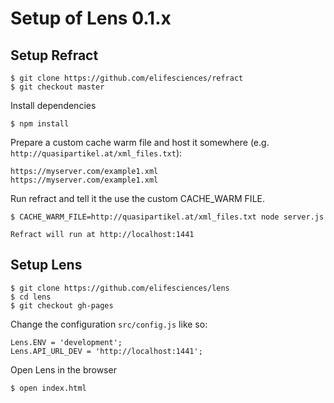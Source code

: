 # Setup of Lens 0.1.x


## Setup Refract
  
    $ git clone https://github.com/elifesciences/refract
    $ git checkout master

Install dependencies

    $ npm install

Prepare a custom cache warm file and host it somewhere (e.g. `http://quasipartikel.at/xml_files.txt`):

    https://myserver.com/example1.xml
    https://myserver.com/example1.xml

Run refract and tell it the use the custom CACHE_WARM FILE.

    $ CACHE_WARM_FILE=http://quasipartikel.at/xml_files.txt node server.js
    
    Refract will run at http://localhost:1441


## Setup Lens

    $ git clone https://github.com/elifesciences/lens
    $ cd lens
    $ git checkout gh-pages

Change the configuration `src/config.js` like so:

    Lens.ENV = 'development';
    Lens.API_URL_DEV = 'http://localhost:1441';

Open Lens in the browser

    $ open index.html
